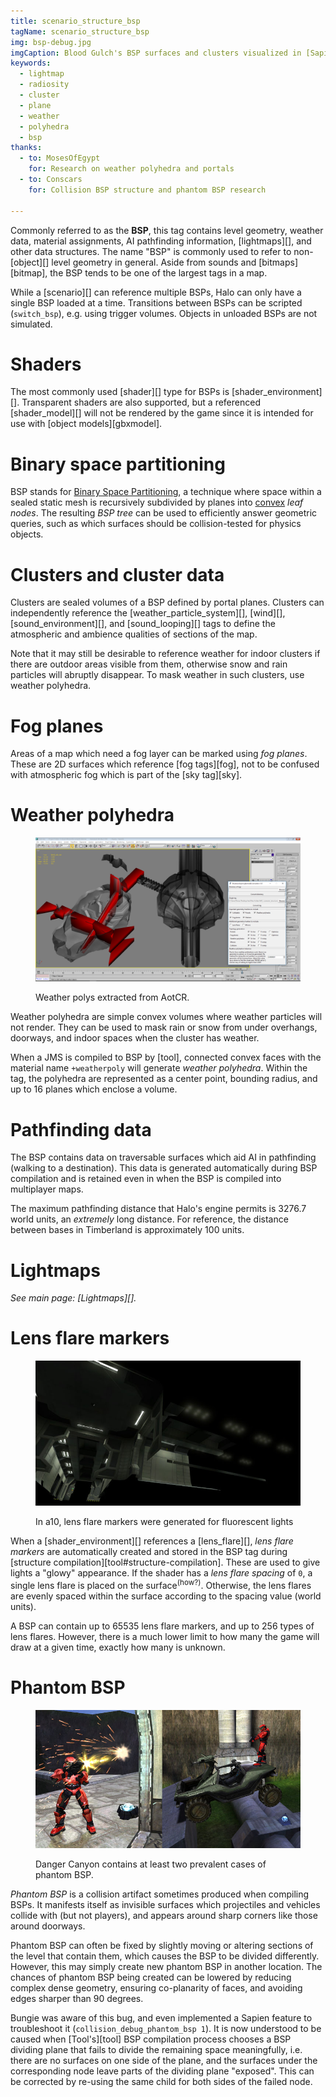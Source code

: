 ```yaml
---
title: scenario_structure_bsp
tagName: scenario_structure_bsp
img: bsp-debug.jpg
imgCaption: Blood Gulch's BSP surfaces and clusters visualized in [Sapien][] using `debug_structure 1` and `debug_pvs 1`
keywords:
  - lightmap
  - radiosity
  - cluster
  - plane
  - weather
  - polyhedra
  - bsp
thanks:
  - to: MosesOfEgypt
    for: Research on weather polyhedra and portals
  - to: Conscars
    for: Collision BSP structure and phantom BSP research

---
```


Commonly referred to as the **BSP**, this tag contains level geometry, weather data, material assignments, AI pathfinding information, [lightmaps][], and other data structures. The name "BSP" is commonly used to refer to non-[object][] level geometry in general. Aside from sounds and [bitmaps][bitmap], the BSP tends to be one of the largest tags in a map.

While a [scenario][] can reference multiple BSPs, Halo can only have a single BSP loaded at a time. Transitions between BSPs can be scripted (`switch_bsp`), e.g. using trigger volumes. Objects in unloaded BSPs are not simulated.

# Shaders
The most commonly used [shader][] type for BSPs is [shader_environment][]. Transparent shaders are also supported, but a referenced [shader_model][] will not be rendered by the game since it is intended for use with [object models][gbxmodel].

# Binary space partitioning
BSP stands for [Binary Space Partitioning][about-bsp], a technique where space within a sealed static mesh is recursively subdivided by planes into [convex][] _leaf nodes_. The resulting _BSP tree_ can be used to efficiently answer geometric queries, such as which surfaces should be collision-tested for physics objects.

# Clusters and cluster data
Clusters are sealed volumes of a BSP defined by portal planes. Clusters can independently reference the [weather_particle_system][], [wind][], [sound_environment][], and [sound_looping][] tags to define the atmospheric and ambience qualities of sections of the map.

Note that it may still be desirable to reference weather for indoor clusters if there are outdoor areas visible from them, otherwise snow and rain particles will abruptly disappear. To mask weather in such clusters, use weather polyhedra.

# Fog planes
Areas of a map which need a fog layer can be marked using _fog planes_. These are 2D surfaces which reference [fog tags][fog], not to be confused with atmospheric fog which is part of the [sky tag][sky].

# Weather polyhedra

<figure>
  <a href="weather-polys-aotcr.png">
    <img src="weather-polys-aotcr.png" alt="Weather polys from AotCR"/>
  </a>
  <figcaption>
    <p>Weather polys extracted from AotCR.</p>
  </figcaption>
</figure>

Weather polyhedra are simple convex volumes where weather particles will not render. They can be used to mask rain or snow from under overhangs, doorways, and indoor spaces when the cluster has weather.

When a JMS is compiled to BSP by [tool], connected convex faces with the material name `+weatherpoly` will generate _weather polyhedra_. Within the tag, the polyhedra are represented as a center point, bounding radius, and up to 16 planes which enclose a volume.

# Pathfinding data
The BSP contains data on traversable surfaces which aid AI in pathfinding (walking to a destination). This data is generated automatically during BSP compilation and is retained even in when the BSP is compiled into multiplayer maps.

The maximum pathfinding distance that Halo's engine permits is 3276.7 world units, an _extremely_ long distance. For reference, the distance between bases in Timberland is approximately 100 units.

# Lightmaps

_See main page: [Lightmaps][]._

# Lens flare markers

<figure>
  <a href="lens-flare-markers.jpg">
    <img src="lens-flare-markers.jpg" alt="Lens flare markers in a10"/>
  </a>
  <figcaption>
    <p>In a10, lens flare markers were generated for fluorescent lights</p>
  </figcaption>
</figure>

When a [shader_environment][] references a [lens_flare][], _lens flare markers_ are automatically created and stored in the BSP tag during [structure compilation][tool#structure-compilation]. These are used to give lights a "glowy" appearance. If the shader has a _lens flare spacing_ of `0`, a single lens flare is placed on the surface<sup>(how?)</sup>. Otherwise, the lens flares are evenly spaced within the surface according to the spacing value (world units).

A BSP can contain up to 65535 lens flare markers, and up to 256 types of lens flares. However, there is a much lower limit to how many the game will draw at a given time, exactly how many is unknown.

# Phantom BSP

<figure>
  <a href="phantom.jpg">
    <img src="phantom.jpg" alt="A warthog floating in mid-air on Danger Canyon, and bullets colliding with nothing"/>
  </a>
  <figcaption>
    <p>Danger Canyon contains at least two prevalent cases of phantom BSP.</p>
  </figcaption>
</figure>

_Phantom BSP_ is a collision artifact sometimes produced when compiling BSPs. It manifests itself as invisible surfaces which projectiles and vehicles collide with (but not players), and appears around sharp corners like those around doorways.

Phantom BSP can often be fixed by slightly moving or altering sections of the level that contain them, which causes the BSP to be divided differently. However, this may simply create new phantom BSP in another location. The chances of phantom BSP being created can be lowered by reducing complex dense geometry, ensuring co-planarity of faces, and avoiding edges sharper than 90 degrees.

Bungie was aware of this bug, and even implemented a Sapien feature to troubleshoot it (`collision_debug_phantom_bsp 1`). It is now understood to be caused when [Tool's][tool] BSP compilation process chooses a BSP dividing plane that fails to divide the remaining space meaningfully, i.e. there are no surfaces on one side of the plane, and the surfaces under the corresponding node leave parts of the dividing plane "exposed". This can be corrected by re-using the same child for both sides of the failed node.

[about-bsp]: https://en.wikipedia.org/wiki/Binary_space_partitioning
[convex]: https://en.wikipedia.org/wiki/Convex_set
